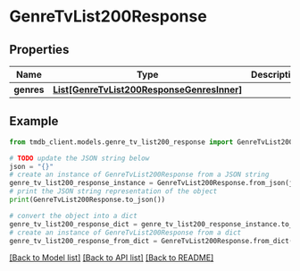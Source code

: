 # GenreTvList200Response


## Properties

Name | Type | Description | Notes
------------ | ------------- | ------------- | -------------
**genres** | [**List[GenreTvList200ResponseGenresInner]**](GenreTvList200ResponseGenresInner.md) |  | [optional] 

## Example

```python
from tmdb_client.models.genre_tv_list200_response import GenreTvList200Response

# TODO update the JSON string below
json = "{}"
# create an instance of GenreTvList200Response from a JSON string
genre_tv_list200_response_instance = GenreTvList200Response.from_json(json)
# print the JSON string representation of the object
print(GenreTvList200Response.to_json())

# convert the object into a dict
genre_tv_list200_response_dict = genre_tv_list200_response_instance.to_dict()
# create an instance of GenreTvList200Response from a dict
genre_tv_list200_response_from_dict = GenreTvList200Response.from_dict(genre_tv_list200_response_dict)
```
[[Back to Model list]](../README.md#documentation-for-models) [[Back to API list]](../README.md#documentation-for-api-endpoints) [[Back to README]](../README.md)


